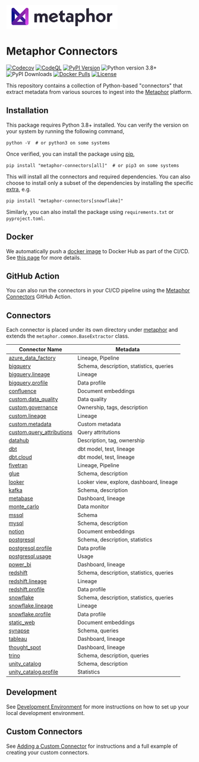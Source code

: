 <a href="https://metaphor.io"><img src="https://github.com/MetaphorData/connectors/raw/main/logo.png" width="300" /></a>

# Metaphor Connectors

[![Codecov](https://img.shields.io/codecov/c/github/MetaphorData/connectors)](https://app.codecov.io/gh/MetaphorData/connectors/tree/main)
[![CodeQL](https://github.com/MetaphorData/connectors/workflows/CodeQL/badge.svg)](https://github.com/MetaphorData/connectors/actions/workflows/codeql-analysis.yml)
[![PyPI Version](https://img.shields.io/pypi/v/metaphor-connectors)](https://pypi.org/project/metaphor-connectors/)
![Python version 3.8+](https://img.shields.io/badge/python-3.8%2B-blue)
![PyPI Downloads](https://img.shields.io/pypi/dm/metaphor-connectors)
[![Docker Pulls](https://img.shields.io/docker/pulls/metaphordata/connectors)](https://hub.docker.com/r/metaphordata/connectors)
[![License](https://img.shields.io/github/license/MetaphorData/connectors)](https://github.com/MetaphorData/connectors/blob/master/LICENSE)

This repository contains a collection of Python-based "connectors" that extract metadata from various sources to ingest into the [Metaphor](https://metaphor.io) platform.

## Installation

This package requires Python 3.8+ installed. You can verify the version on your system by running the following command,

```shell
python -V  # or python3 on some systems
```

Once verified, you can install the package using [pip](https://docs.python.org/3/installing/index.html),

```shell
pip install "metaphor-connectors[all]"  # or pip3 on some systems
```

This will install all the connectors and required dependencies. You can also choose to install only a subset of the dependencies by installing the specific [extra](https://packaging.python.org/tutorials/installing-packages/#installing-setuptools-extras), e.g.

```shell
pip install "metaphor-connectors[snowflake]"
```

Similarly, you can also install the package using `requirements.txt` or `pyproject.toml`.

## Docker

We automatically push a [docker image](https://hub.docker.com/r/metaphordata/connectors) to Docker Hub as part of the CI/CD. See [this page](./docs/docker.md) for more details.

## GitHub Action

You can also run the connectors in your CI/CD pipeline using the [Metaphor Connectors](https://github.com/marketplace/actions/metaphor-connectors-github-action) GitHub Action.

## Connectors

Each connector is placed under its own directory under [metaphor](./metaphor) and extends the `metaphor.common.BaseExtractor` class.

| Connector Name                                                    | Metadata                                 |
|-------------------------------------------------------------------|------------------------------------------|  
| [azure_data_factory](metaphor/azure_data_factory/)                | Lineage, Pipeline                        |
| [bigquery](metaphor/bigquery/)                                    | Schema, description, statistics, queries |
| [bigquery.lineage](metaphor/bigquery/lineage/)                    | Lineage                                  |
| [bigquery.profile](metaphor/bigquery/profile/)                    | Data profile                             |
| [confluence](metaphor/confluence/)                                | Document embeddings                      |
| [custom.data_quality](metaphor/custom/data_quality/)              | Data quality                             |
| [custom.governance](metaphor/custom/governance/)                  | Ownership, tags, description             |
| [custom.lineage](metaphor/custom/lineage/)                        | Lineage                                  |
| [custom.metadata](metaphor/custom/metadata/)                      | Custom metadata                          |
| [custom.query_attributions](metaphor/custom/query_attributions/)  | Query attritutions                       |
| [datahub](metaphor/datahub/)                                      | Description, tag, ownership              |
| [dbt](metaphor/dbt/)                                              | dbt model, test, lineage                 |
| [dbt.cloud](metaphor/dbt/cloud/)                                  | dbt model, test, lineage                 |
| [fivetran](metaphor/fivetran/)                                    | Lineage, Pipeline                        |
| [glue](metaphor/glue/)                                            | Schema, description                      |
| [looker](metaphor/looker/)                                        | Looker view, explore, dashboard, lineage |
| [kafka](metaphor/kafka/)                                          | Schema, description                      |
| [metabase](metaphor/metabase/)                                    | Dashboard, lineage                       |
| [monte_carlo](metaphor/monte_carlo/)                              | Data monitor                             |
| [mssql](metaphor/mssql/)                                          | Schema                                   |
| [mysql](metaphor/mysql/)                                          | Schema, description                      |
| [notion](metaphor/notion/)                                        | Document embeddings                      |
| [postgresql](metaphor/postgresql/)                                | Schema, description, statistics          |
| [postgresql.profile](metaphor/postgresql/profile/)                | Data profile                             |
| [postgresql.usage](metaphor/postgresql/usage/)                    | Usage                                    |
| [power_bi](metaphor/power_bi/)                                    | Dashboard, lineage                       |
| [redshift](metaphor/redshift/)                                    | Schema, description, statistics, queries |
| [redshift.lineage](metaphor/redshift/lineage/)                    | Lineage                                  |
| [redshift.profile](metaphor/redshift/profile/)                    | Data profile                             |
| [snowflake](metaphor/snowflake/)                                  | Schema, description, statistics, queries |
| [snowflake.lineage](metaphor/snowflake/lineage/)                  | Lineage                                  |
| [snowflake.profile](metaphor/snowflake/profile/)                  | Data profile                             |
| [static_web](metaphor/static_web/)                                | Document embeddings                      |
| [synapse](metaphor/synapse/)                                      | Schema, queries                          |
| [tableau](metaphor/tableau/)                                      | Dashboard, lineage                       |
| [thought_spot](metaphor/thought_spot/)                            | Dashboard, lineage                       |
| [trino](metaphor/trino/)                                          | Schema, description, queries             |                       
| [unity_catalog](metaphor/unity_catalog/)                          | Schema, description                      |
| [unity_catalog.profile](metaphor/unity_catalog/profile/)          | Statistics                               |

## Development

See [Development Environment](docs/develop.md) for more instructions on how to set up your local development environment.

## Custom Connectors

See [Adding a Custom Connector](docs/custom.md) for instructions and a full example of creating your custom connectors.
